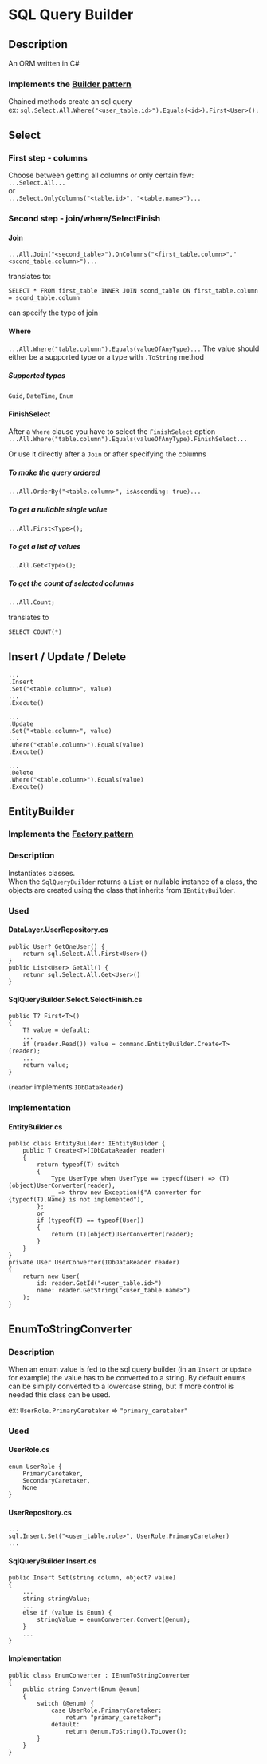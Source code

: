 # SQL Query Builder
## Description
An ORM written in C#

### Implements the [Builder pattern](https://refactoring.guru/design-patterns/builder)
Chained methods create an sql query  
ex: `sql.Select.All.Where("<user_table.id>").Equals(<id>).First<User>();`

## Select
### First step - columns
Choose between getting all columns or only certain few:  
`...Select.All...`   
or  
`...Select.OnlyColumns("<table.id>", "<table.name>")...`

### Second step - join/where/SelectFinish

#### Join
`...All.Join("<second_table>").OnColumns("<first_table.column>","<scond_table.column>")...`   

translates to:  

`SELECT * FROM first_table INNER JOIN scond_table ON first_table.column = scond_table.column`

can specify the type of join

#### Where

`...All.Where("table.column").Equals(valueOfAnyType)...`
The value should either be a supported type or a type with `.ToString` method

##### Supported types
`Guid`, `DateTime`, `Enum`

#### FinishSelect
After a `Where` clause you have to select the `FinishSelect` option
`...All.Where("table.column").Equals(valueOfAnyType).FinishSelect...`

Or use it directly after a `Join` or after specifying the columns
##### To make the query ordered
`...All.OrderBy("<table.column>", isAscending: true)...`
##### To get a nullable single value
`...All.First<Type>();`
##### To get a list of values
`...All.Get<Type>();`
##### To get the count of selected columns
`...All.Count;`

translates to   

`SELECT COUNT(*)`

## Insert / Update / Delete

```
...
.Insert
.Set("<table.column>", value)
...
.Execute()
```
```
...
.Update
.Set("<table.column>", value)
...
.Where("<table.column>").Equals(value)
.Execute()
```
```
...
.Delete
.Where("<table.column>").Equals(value)
.Execute()
```





## EntityBuilder

### Implements the [Factory pattern](https://refactoring.guru/design-patterns/factory-method)

### Description
Instantiates classes.  
When the `SqlQueryBuilder` returns a `List` or nullable instance of a class, the objects are created using the class that inherits from `IEntityBuilder`. 

### Used
#### DataLayer.UserRepository.cs
```
public User? GetOneUser() {
    return sql.Select.All.First<User>()
}
public List<User> GetAll() {
    retunr sql.Select.All.Get<User>()
}
```

#### SqlQueryBuilder.Select.SelectFinish.cs
```
public T? First<T>()
{
    T? value = default;
    ...
    if (reader.Read()) value = command.EntityBuilder.Create<T>(reader);
    ...
    return value;
}
```
(`reader` implements `IDbDataReader`)  

### Implementation
#### EntityBuilder.cs

```
public class EntityBuilder: IEntityBuilder {
    public T Create<T>(IDbDataReader reader)
    {
        return typeof(T) switch
        {
            Type UserType when UserType == typeof(User) => (T)(object)UserConverter(reader),
            _ => throw new Exception($"A converter for {typeof(T).Name} is not implemented"),
        };
        or
        if (typeof(T) == typeof(User))
        {
            return (T)(object)UserConverter(reader);
        }
    }
}
private User UserConverter(IDbDataReader reader)
{
    return new User(
        id: reader.GetId("<user_table.id>")
        name: reader.GetString("<user_table.name>")
    );
}
```

## EnumToStringConverter

### Description

When an enum value is fed to the sql query builder (in an `Insert` or `Update` for example) the value has to be converted to a string. By default enums can be simlply converted to a lowercase string, but if more control is needed this class can be used.

ex: `UserRole.PrimaryCaretaker` => `"primary_caretaker"`

### Used

#### UserRole.cs

```
enum UserRole {
    PrimaryCaretaker,
    SecondaryCaretaker,
    None
} 
```

#### UserRepository.cs

```
...
sql.Insert.Set("<user_table.role>", UserRole.PrimaryCaretaker)
...
```

#### SqlQueryBuilder.Insert.cs

```
public Insert Set(string column, object? value)
{
    ...
    string stringValue;
    ...
    else if (value is Enum) {
        stringValue = enumConverter.Convert(@enum);
    }
    ...
}
```

#### Implementation

```
public class EnumConverter : IEnumToStringConverter
{
    public string Convert(Enum @enum)
    {
        switch (@enum) {
            case UserRole.PrimaryCaretaker:
                return "primary_caretaker";
            default:
                return @enum.ToString().ToLower();
        }
    }
}
